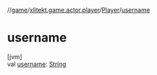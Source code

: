 //[game](../../../index.md)/[xlitekt.game.actor.player](../index.md)/[Player](index.md)/[username](username.md)

# username

[jvm]\
val [username](username.md): [String](https://kotlinlang.org/api/latest/jvm/stdlib/kotlin/-string/index.html)
